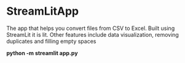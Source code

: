 # StreamLitApp

The app that helps you convert files from CSV to Excel. Built using StreamLit it is lit. Other features include data visualization, removing duplicates and filling empty spaces

<strong>
python -m streamlit app.py
</strong>
